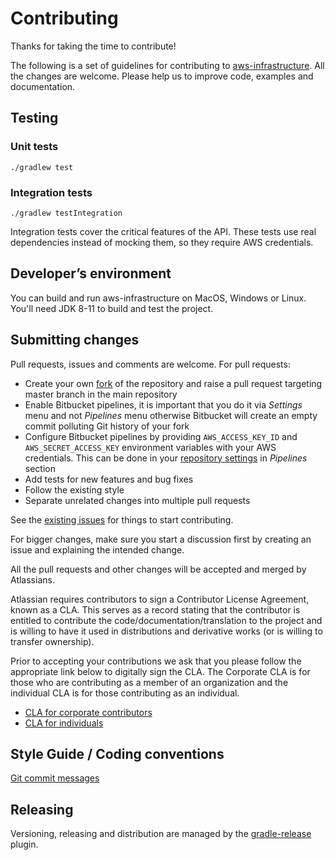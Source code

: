 # Contributing

Thanks for taking the time to contribute! 

The following is a set of guidelines for contributing to [aws-infrastructure](README.md).
All the changes are welcome. Please help us to improve code, examples and documentation.

## Testing 

### Unit tests

```
./gradlew test
```

### Integration tests

```
./gradlew testIntegration
```

Integration tests cover the critical features of the API.
These tests use real dependencies instead of mocking them, so they require AWS credentials.
    
## Developer’s environment

You can build and run aws-infrastructure on MacOS, Windows or Linux. You'll need JDK 8-11 to build and test the project.

## Submitting changes
 
Pull requests, issues and comments are welcome. For pull requests:

  - Create your own [fork] of the repository and raise a pull request targeting master branch in the main repository
  - Enable Bitbucket pipelines, it is important that you do it via *Settings* menu and not *Pipelines* menu otherwise 
    Bitbucket will create an empty commit polluting Git history of your fork
  - Configure Bitbucket pipelines by providing `AWS_ACCESS_KEY_ID` and `AWS_SECRET_ACCESS_KEY` environment variables
    with your AWS credentials. This can be done in your [repository settings] in *Pipelines* section
  - Add tests for new features and bug fixes
  - Follow the existing style
  - Separate unrelated changes into multiple pull requests

[fork]: https://confluence.atlassian.com/bitbucket/forking-a-repository-221449527.html
[repository settings]: https://confluence.atlassian.com/bitbucket/environment-variables-794502608.html
  
See the [existing issues](https://ecosystem.atlassian.net/projects/JPERF/issues/?filter=allissues) for things to start contributing.

For bigger changes, make sure you start a discussion first by creating
an issue and explaining the intended change.

All the pull requests and other changes will be accepted and merged by Atlassians.

Atlassian requires contributors to sign a Contributor License Agreement,
known as a CLA. This serves as a record stating that the contributor is
entitled to contribute the code/documentation/translation to the project
and is willing to have it used in distributions and derivative works
(or is willing to transfer ownership).

Prior to accepting your contributions we ask that you please follow the appropriate
link below to digitally sign the CLA. The Corporate CLA is for those who are
contributing as a member of an organization and the individual CLA is for
those contributing as an individual.

* [CLA for corporate contributors](https://na2.docusign.net/Member/PowerFormSigning.aspx?PowerFormId=e1c17c66-ca4d-4aab-a953-2c231af4a20b)
* [CLA for individuals](https://na2.docusign.net/Member/PowerFormSigning.aspx?PowerFormId=3f94fbdc-2fbe-46ac-b14c-5d152700ae5d)

## Style Guide / Coding conventions

[Git commit messages](https://chris.beams.io/posts/git-commit/)

## Releasing

Versioning, releasing and distribution are managed by the [gradle-release] plugin.

[gradle-release]: https://bitbucket.org/atlassian/gradle-release/src/release-0.4.1/README.md